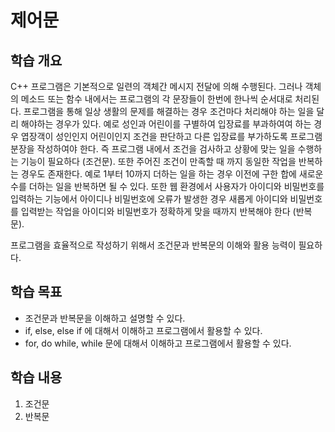 # 제어문 

## 학습 개요

 C++ 프로그램은 기본적으로 일련의 객체간 메시지 전달에 의해 수행된다. 그러나 객체의 메소드 또는 함수 내에서는 프로그램의 각 문장들이 한번에 한나씩 순서대로 처리된다. 
 프로그램을 통해 일상 생활의 문제를 해결하는 경우 조건마다 처리해야 하는 일을 달리 해야하는 경우가 있다. 예로 성인과 어린이를 구별하여 입장료를 부과하여여 하는 경우
 엽장객이 성인인지 어린이인지 조건을 판단하고 다른 입장료를 부가하도록 프로그램 분장을 작성하여야 한다. 즉 프로그램 내에서 조건을 검사하고 상황에 맞는 일을 수행하는 기능이
 필요하다 (조건문). 
 또한 주어진 조건이 만족할 때 까지 동일한 작업을 반복하는 경우도 존재한다. 예로 1부터 10까지 더하는 일을 하는 경우 이전에 구한 합에 새로운 수를 더하는 일을 반복하면 될
 수 있다. 또한 웹 환경에서 사용자가 아이디와 비밀번호를 입력하는 기능에서 아이디나 비밀번호에 오류가 발생한 경우 새롭게 아이디와 비밀번호를 입력받는 작업을 아이디와
 비밀번호가 정확하게 맞을 때까지 반복해야 한다 (반복문).
 
 프로그램을 효율적으로 작성하기 위해서 조건문과 반복문의 이해와 활용 능력이 필요하다.
 
 ## 학습 목표
 
 * 조건문과 반복문을 이해하고 설명할 수 있다.
 * if, else, else if 에 대해서 이해하고 프로그램에서 활용할 수 있다.
 * for, do while, while 문에 대해서 이해하고 프로그램에서 활용할 수 있다.
 
 ## 학습 내용
 
 1. 조건문
 2. 반복문
 
